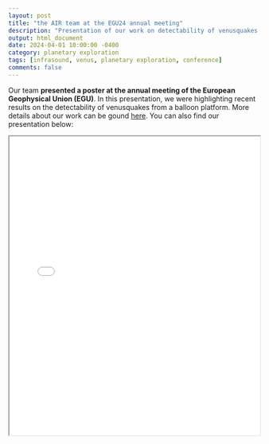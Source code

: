 ```yaml
---
layout: post
title: "the AIR team at the EGU24 annual meeting"
description: "Presentation of our work on detectability of venusquakes from a balloon platform."
output: html_document
date: 2024-04-01 10:00:00 -0400
category: planetary exploration
tags: [infrasound, venus, planetary exploration, conference]
comments: false
---
```


Our team **presented a poster at the annual meeting of the European Geophysical Union (EGU)**. In this presentation, we were highlighting recent results on the detectability of venusquakes from a balloon platform. More details about our work can be gound <a href="/detectability/global_detectability/" style="text-decoration: underline">here</a>. You can also find our presentation below:

<iframe src="/presentations/EGU24-12783_poster_NASHOLM_et_al--final.pdf" width="100%" height="600px">
    This browser does not support PDFs. Please download the PDF to view it: 
    <a href="/presentations/EGU24-12783_poster_NASHOLM_et_al--final.pdf">Download PDF</a>.
</iframe>
